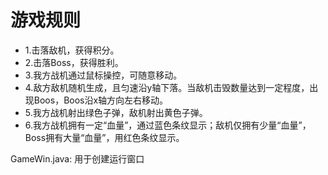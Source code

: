 # 游戏规则
- 1.击落敌机，获得积分。
- 2.击落Boss，获得胜利。
- 3.我方战机通过鼠标操控，可随意移动。
- 4.敌方敌机随机生成，且匀速沿y轴下落。当敌机击毁数量达到一定程度，出现Boos，Boos沿x轴方向左右移动。
- 5.我方战机射出绿色子弹，敌机射出黄色子弹。
- 6.我方战机拥有一定“血量”，通过蓝色条纹显示；敌机仅拥有少量“血量”，Boss拥有大量“血量”，用红色条纹显示。


GameWin.java:
用于创建运行窗口
